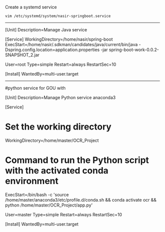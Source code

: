 
Create a systemd service

`vim /etc/systemd/system/nasir-springboot.service`


---
[Unit]
Description=Manage Java service

[Service]
WorkingDirectory=/home/nasir/spring-boot
ExecStart=/home/nasir/.sdkman/candidates/java/current/bin/java -Dspring.config.location=application.properties -jar spring-boot-work-0.0.2-SNAPSHOT_2.jar

User=root
Type=simple
Restart=always
RestartSec=10

[Install]
WantedBy=multi-user.target

---
#python service for GOU with 

[Unit]
Description=Manage Python service anaconda3

[Service]
# Set the working directory
WorkingDirectory=/home/master/OCR_Project

# Command to run the Python script with the activated conda environment
ExecStart=/bin/bash -c 'source /home/master/anaconda3/etc/profile.d/conda.sh && conda activate ocr && python /home/master/OCR_Project/app.py'


User=master
Type=simple
Restart=always
RestartSec=10

[Install]
WantedBy=multi-user.target
